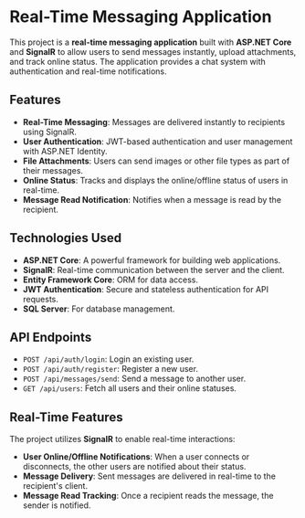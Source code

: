 # Real-Time Messaging Application

This project is a **real-time messaging application** built with **ASP.NET Core** and **SignalR** to allow users to send messages instantly, upload attachments, and track online status. The application provides a chat system with authentication and real-time notifications.

## Features

- **Real-Time Messaging**: Messages are delivered instantly to recipients using SignalR.
- **User Authentication**: JWT-based authentication and user management with ASP.NET Identity.
- **File Attachments**: Users can send images or other file types as part of their messages.
- **Online Status**: Tracks and displays the online/offline status of users in real-time.
- **Message Read Notification**: Notifies when a message is read by the recipient.

## Technologies Used

- **ASP.NET Core**: A powerful framework for building web applications.
- **SignalR**: Real-time communication between the server and the client.
- **Entity Framework Core**: ORM for data access.
- **JWT Authentication**: Secure and stateless authentication for API requests.
- **SQL Server**: For database management.

## API Endpoints

- `POST /api/auth/login`: Login an existing user.
- `POST /api/auth/register`: Register a new user.
- `POST /api/messages/send`: Send a message to another user.
- `GET /api/users`: Fetch all users and their online statuses.

## Real-Time Features

The project utilizes **SignalR** to enable real-time interactions:

- **User Online/Offline Notifications**: When a user connects or disconnects, the other users are notified about their status.
- **Message Delivery**: Sent messages are delivered in real-time to the recipient's client.
- **Message Read Tracking**: Once a recipient reads the message, the sender is notified.


